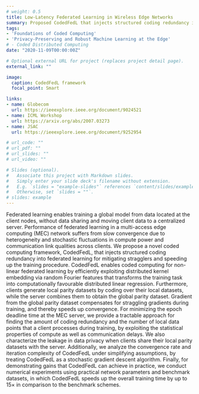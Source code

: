 ```yaml
---
# weight: 0.5
title: Low-Latency Federated Learning in Wireless Edge Networks 
summary: Proposed CodedFedL that injects structured coding redundancy into non-linear federated learning for mitigating stragglers and speeding up training procedure in heterogeneous MEC networks. 
tags:
- 'Foundations of Coded Computing'
- 'Privacy-Preserving and Robust Machine Learning at the Edge'
# - Coded Distributed Computing
date: "2020-11-09T00:00:00Z"

# Optional external URL for project (replaces project detail page).
external_link: ""

image:
  caption: CodedFedL framework  
  focal_point: Smart

links:
- name: Globecom
  url: https://ieeexplore.ieee.org/document/9024521 
- name: ICML Workshop
  url: https://arxiv.org/abs/2007.03273 
- name: JSAC
  url: https://ieeexplore.ieee.org/document/9252954 

# url_code: ""
# url_pdf: ""
# url_slides: ""
# url_video: ""

# Slides (optional).
#   Associate this project with Markdown slides.
#   Simply enter your slide deck's filename without extension.
#   E.g. `slides = "example-slides"` references `content/slides/example-slides.md`.
#   Otherwise, set `slides = ""`.
# slides: example
---
```


Federated learning enables training a global model from data located at the client nodes, without data sharing and moving client data to a centralized server. Performance of federated learning in a multi-access edge computing (MEC) network suffers from slow convergence due to heterogeneity and stochastic fluctuations in compute power and communication link qualities across clients. We propose a novel coded computing framework, CodedFedL, that injects structured coding redundancy into federated learning for mitigating stragglers and speeding up the training procedure. CodedFedL enables coded computing for non-linear federated learning by efficiently exploiting distributed kernel embedding via random Fourier features that transforms the training task into computationally favourable distributed linear regression. Furthermore, clients generate local parity datasets by coding over their local datasets, while the server combines them to obtain the global parity dataset. Gradient from the global parity dataset compensates for straggling gradients during training, and thereby speeds up convergence. For minimizing the epoch deadline time at the MEC server, we provide a tractable approach for finding the amount of coding redundancy and the number of local data points that a client processes during training, by exploiting the statistical properties of compute as well as communication delays. We also characterize the leakage in data privacy when clients share their local parity datasets with the server. Additionally, we analyze the convergence rate and iteration complexity of CodedFedL under simplifying assumptions, by treating CodedFedL as a stochastic gradient descent algorithm. Finally, for demonstrating gains that CodedFedL can achieve in practice, we conduct numerical experiments using practical network parameters and benchmark datasets, in which CodedFedL speeds up the overall training time by up to 15× in comparison to the benchmark schemes.